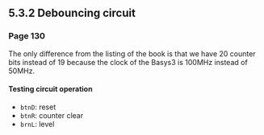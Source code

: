 5.3.2 Debouncing circuit
------------------------

### Page 130

The only difference from the listing of the book is that we have 20 counter bits instead of 19 because the clock of the Basys3 is 100MHz instead of 50MHz.

#### Testing circuit operation

 - `btnD`: reset
 - `btnR`: counter clear
 - `brnL`: level
